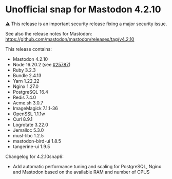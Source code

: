 # Unofficial snap for Mastodon 4.2.10

⚠️ This release is an important security release fixing a major security issue.

See also the release notes for Mastodon: https://github.com/mastodon/mastodon/releases/tag/v4.2.10

This release contains:

* Mastodon 4.2.10
* Node 16.20.2 (see [#25787](https://github.com/mastodon/mastodon/discussions/25787#discussioncomment-6382898))
* Ruby 3.2.3
* Bundle 2.4.13
* Yarn 1.22.22
* Nginx 1.27.0
* PostgreSQL 16.4
* Redis 7.4.0
* Acme.sh 3.0.7
* ImageMagick 7.1.1-36
* OpenSSL 1.1.1w
* Curl 8.9.1
* Logrotate 3.22.0
* Jemalloc 5.3.0
* musl-libc 1.2.5
* mastodon-bird-ui 1.8.5
* tangerine-ui 1.9.5

Changelog for 4.2.10snap6:

* Add automatic performance tuning and scaling for PostgreSQL, Nginx and Mastodon based on the available RAM and number of CPUS
